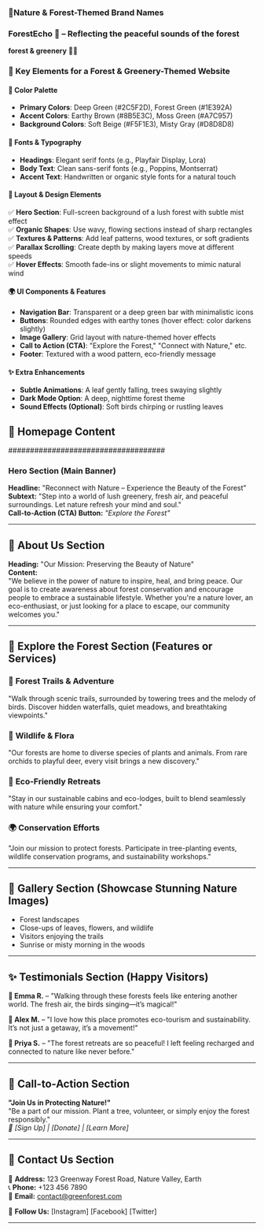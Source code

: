 ### 🌿Nature & Forest-Themed Brand Names

### ForestEcho 🌲 – Reflecting the peaceful sounds of the forest

**forest & greenery** 🌿✨

### **📌 Key Elements for a Forest & Greenery-Themed Website**

#### **🌲 Color Palette**

- **Primary Colors**: Deep Green (#2C5F2D), Forest Green (#1E392A)
- **Accent Colors**: Earthy Brown (#8B5E3C), Moss Green (#A7C957)
- **Background Colors**: Soft Beige (#F5F1E3), Misty Gray (#D8D8D8)

#### **🌿 Fonts & Typography**

- **Headings**: Elegant serif fonts (e.g., Playfair Display, Lora)
- **Body Text**: Clean sans-serif fonts (e.g., Poppins, Montserrat)
- **Accent Text**: Handwritten or organic style fonts for a natural touch

#### **🍃 Layout & Design Elements**

✅ **Hero Section**: Full-screen background of a lush forest with subtle mist effect  
✅ **Organic Shapes**: Use wavy, flowing sections instead of sharp rectangles  
✅ **Textures & Patterns**: Add leaf patterns, wood textures, or soft gradients  
✅ **Parallax Scrolling**: Create depth by making layers move at different speeds  
✅ **Hover Effects**: Smooth fade-ins or slight movements to mimic natural wind

#### **🌍 UI Components & Features**

- **Navigation Bar**: Transparent or a deep green bar with minimalistic icons
- **Buttons**: Rounded edges with earthy tones (hover effect: color darkens slightly)
- **Image Gallery**: Grid layout with nature-themed hover effects
- **Call to Action (CTA)**: "Explore the Forest," "Connect with Nature," etc.
- **Footer**: Textured with a wood pattern, eco-friendly message

#### **✨ Extra Enhancements**

- **Subtle Animations**: A leaf gently falling, trees swaying slightly
- **Dark Mode Option**: A deep, nighttime forest theme
- **Sound Effects (Optional)**: Soft birds chirping or rustling leaves

## 🌲 **Homepage Content**

####################################

### **Hero Section (Main Banner)**

**Headline:** "Reconnect with Nature – Experience the Beauty of the Forest"  
**Subtext:** "Step into a world of lush greenery, fresh air, and peaceful surroundings. Let nature refresh your mind and soul."  
**Call-to-Action (CTA) Button:** _"Explore the Forest"_

---

## 🍃 **About Us Section**

**Heading:** "Our Mission: Preserving the Beauty of Nature"  
**Content:**  
"We believe in the power of nature to inspire, heal, and bring peace. Our goal is to create awareness about forest conservation and encourage people to embrace a sustainable lifestyle. Whether you're a nature lover, an eco-enthusiast, or just looking for a place to escape, our community welcomes you."

---

## 🌿 **Explore the Forest Section** (Features or Services)

### 🌲 **Forest Trails & Adventure**

"Walk through scenic trails, surrounded by towering trees and the melody of birds. Discover hidden waterfalls, quiet meadows, and breathtaking viewpoints."

### 🍄 **Wildlife & Flora**

"Our forests are home to diverse species of plants and animals. From rare orchids to playful deer, every visit brings a new discovery."

### 🍃 **Eco-Friendly Retreats**

"Stay in our sustainable cabins and eco-lodges, built to blend seamlessly with nature while ensuring your comfort."

### 🌍 **Conservation Efforts**

"Join our mission to protect forests. Participate in tree-planting events, wildlife conservation programs, and sustainability workshops."

---

## 📸 **Gallery Section** (Showcase Stunning Nature Images)

- Forest landscapes
- Close-ups of leaves, flowers, and wildlife
- Visitors enjoying the trails
- Sunrise or misty morning in the woods

---

## ✨ **Testimonials Section** (Happy Visitors)

**🌿 Emma R.** – "Walking through these forests feels like entering another world. The fresh air, the birds singing—it’s magical!"

**🌲 Alex M.** – "I love how this place promotes eco-tourism and sustainability. It’s not just a getaway, it’s a movement!"

**🍃 Priya S.** – "The forest retreats are so peaceful! I left feeling recharged and connected to nature like never before."

---

## 📢 **Call-to-Action Section**

**"Join Us in Protecting Nature!"**  
"Be a part of our mission. Plant a tree, volunteer, or simply enjoy the forest responsibly."  
_📌 [Sign Up] | [Donate] | [Learn More]_

---

## 📍 **Contact Us Section**

📍 **Address:** 123 Greenway Forest Road, Nature Valley, Earth  
📞 **Phone:** +123 456 7890  
📧 **Email:** contact@greenforest.com

🔗 **Follow Us:** [Instagram] [Facebook] [Twitter]

---
